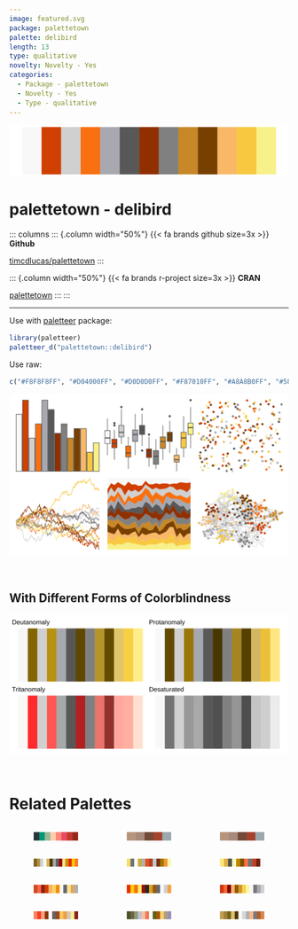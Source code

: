 ```yaml
---
image: featured.svg
package: palettetown
palette: delibird
length: 13
type: qualitative
novelty: Novelty - Yes
categories:
  - Package - palettetown
  - Novelty - Yes
  - Type - qualitative
---
```


![](featured.svg)

# palettetown - delibird 

::: columns
::: {.column width="50%"}
{{< fa brands github size=3x >}}
**Github**

[timcdlucas/palettetown](https://github.com/timcdlucas/palettetown)
:::

::: {.column width="50%"}
{{< fa brands r-project size=3x >}}
**CRAN**

[palettetown](https://CRAN.R-project.org/package=palettetown)
:::
:::

<hr> 

Use with [paletteer](https://emilhvitfeldt.github.io/paletteer/) package:

```r
library(paletteer)
paletteer_d("palettetown::delibird")
```

Use raw:

```r
c("#F8F8F8FF", "#D04000FF", "#D0D0D0FF", "#F87010FF", "#A8A8B0FF", "#585858FF", "#903000FF", "#808080FF", "#C88828FF", "#784000FF", "#F8B868FF", "#F8C840FF", "#F8F088FF")
``` 

![](examples.png) 

  <br>
  
  ## With Different Forms of Colorblindness
  
  ![](colorblind.svg) 

<br>

# Related Palettes

<div class="list" style="display: grid; grid-template-columns: auto auto auto;"> <figure class="figure">
<a href="../../awtools/a_palette/"> <img src="../../awtools/a_palette/featured.svg" style="width: 100%;" class="figure-img"></a>
</figure> <figure class="figure">
<a href="../../ButterflyColors/hamadryas_feronia/"> <img src="../../ButterflyColors/hamadryas_feronia/featured.svg" style="width: 100%;" class="figure-img"></a>
</figure> <figure class="figure">
<a href="../../ButterflyColors/hamadryas_feronia/"> <img src="../../ButterflyColors/hamadryas_feronia/featured.svg" style="width: 100%;" class="figure-img"></a>
</figure> <figure class="figure">
<a href="../../palettetown/entei/"> <img src="../../palettetown/entei/featured.svg" style="width: 100%;" class="figure-img"></a>
</figure> <figure class="figure">
<a href="../../palettetown/ledyba/"> <img src="../../palettetown/ledyba/featured.svg" style="width: 100%;" class="figure-img"></a>
</figure> <figure class="figure">
<a href="../../palettetown/pichu/"> <img src="../../palettetown/pichu/featured.svg" style="width: 100%;" class="figure-img"></a>
</figure> <figure class="figure">
<a href="../../palettetown/charmeleon/"> <img src="../../palettetown/charmeleon/featured.svg" style="width: 100%;" class="figure-img"></a>
</figure> <figure class="figure">
<a href="../../palettetown/magmar/"> <img src="../../palettetown/magmar/featured.svg" style="width: 100%;" class="figure-img"></a>
</figure> <figure class="figure">
<a href="../../palettetown/octillery/"> <img src="../../palettetown/octillery/featured.svg" style="width: 100%;" class="figure-img"></a>
</figure> <figure class="figure">
<a href="../../palettetown/slowpoke/"> <img src="../../palettetown/slowpoke/featured.svg" style="width: 100%;" class="figure-img"></a>
</figure> <figure class="figure">
<a href="../../palettetown/claydol/"> <img src="../../palettetown/claydol/featured.svg" style="width: 100%;" class="figure-img"></a>
</figure> <figure class="figure">
<a href="../../palettetown/piloswine/"> <img src="../../palettetown/piloswine/featured.svg" style="width: 100%;" class="figure-img"></a>
</figure> 
</div>

